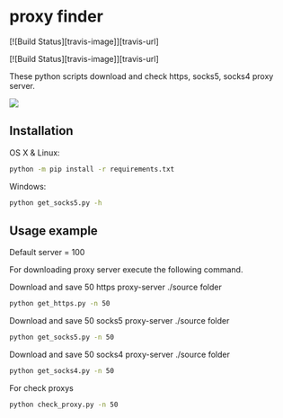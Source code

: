 # proxy finder

[![Build Status][travis-image]][travis-url]

[![Build Status][travis-image]][travis-url]


These python scripts download and check https, socks5, socks4 proxy server.

![](header.png)

## Installation

OS X & Linux:

```bash
python -m pip install -r requirements.txt
```

Windows:

```bash
python get_socks5.py -h
```

## Usage example
Default server = 100

For downloading proxy server execute the following command.


Download and save 50 https proxy-server ./source folder 
```bash
python get_https.py -n 50
```

Download and save 50 socks5 proxy-server ./source folder 
```bash
python get_socks5.py -n 50
```

Download and save 50 socks4 proxy-server ./source folder 
```bash
python get_socks4.py -n 50
```

For check proxys

```bash
python check_proxy.py -n 50
```



